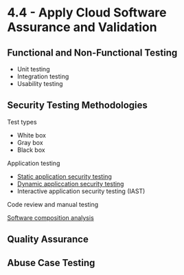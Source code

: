 # 4.4 - Apply Cloud Software Assurance and Validation

## Functional and Non-Functional Testing

- Unit testing
- Integration testing
- Usability testing

## Security Testing Methodologies

Test types
- White box
- Gray box
- Black box

Application testing
- [Static application security testing](../../definitions/S.md#static-application-security-testing-sast)
- [Dynamic appliccation security testing](../../definitions/D.md#dynamic-application-security-testing)
- Interactive application security testing (IAST)

Code review and manual testing

[Software composition analysis](../../definitions/S.md#software-composition-analysis-sca)

## Quality Assurance

## Abuse Case Testing

